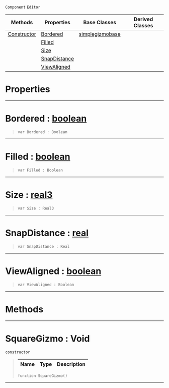  `Component` `Editor`



|Methods|Properties|Base Classes|Derived Classes|
|---|---|---|---|
|[ Constructor](https://github.com/ZilchEngine/ZilchDocs/blob/master/code_reference/class_reference/squaregizmo.md#squaregizmo-void)|[ Bordered](https://github.com/ZilchEngine/ZilchDocs/blob/master/code_reference/class_reference/squaregizmo.md#bordered-zilch-engine-doc)|[simplegizmobase](https://github.com/ZilchEngine/ZilchDocs/blob/master/code_reference/class_reference/simplegizmobase.md)| |
| |[ Filled](https://github.com/ZilchEngine/ZilchDocs/blob/master/code_reference/class_reference/squaregizmo.md#filled-zilch-engine-docum)| | |
| |[ Size](https://github.com/ZilchEngine/ZilchDocs/blob/master/code_reference/class_reference/squaregizmo.md#size-zilch-engine-documen)| | |
| |[ SnapDistance](https://github.com/ZilchEngine/ZilchDocs/blob/master/code_reference/class_reference/squaregizmo.md#snapdistance-zilch-engine)| | |
| |[ ViewAligned](https://github.com/ZilchEngine/ZilchDocs/blob/master/code_reference/class_reference/squaregizmo.md#viewaligned-zilch-engine)| | |


 #  Properties


---  
 #  Bordered : [boolean](https://github.com/ZilchEngine/ZilchDocs/blob/master/code_reference/nada_base_types/boolean.md)

> 
> ``` lang=cpp, name=Nada
> var Bordered : Boolean


---  
 #  Filled : [boolean](https://github.com/ZilchEngine/ZilchDocs/blob/master/code_reference/nada_base_types/boolean.md)

> 
> ``` lang=cpp, name=Nada
> var Filled : Boolean


---  
 #  Size : [real3](https://github.com/ZilchEngine/ZilchDocs/blob/master/code_reference/nada_base_types/real3.md)

> 
> ``` lang=cpp, name=Nada
> var Size : Real3


---  
 #  SnapDistance : [real](https://github.com/ZilchEngine/ZilchDocs/blob/master/code_reference/nada_base_types/real.md)

> 
> ``` lang=cpp, name=Nada
> var SnapDistance : Real


---  
 #  ViewAligned : [boolean](https://github.com/ZilchEngine/ZilchDocs/blob/master/code_reference/nada_base_types/boolean.md)

> 
> ``` lang=cpp, name=Nada
> var ViewAligned : Boolean


---  
 #  Methods


---  
 #  SquareGizmo : Void

 `constructor`

> 
> |Name|Type|Description|
> |---|---|---|
> ``` lang=cpp, name=Nada
> function SquareGizmo()
> ``` 


---  
 

 